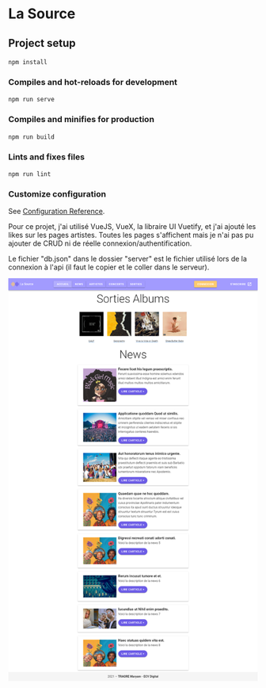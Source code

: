 # La Source

## Project setup
```
npm install
```

### Compiles and hot-reloads for development
```
npm run serve
```

### Compiles and minifies for production
```
npm run build
```

### Lints and fixes files
```
npm run lint
```

### Customize configuration
See [Configuration Reference](https://cli.vuejs.org/config/).


Pour ce projet, j'ai utilisé VueJS, VueX, la libraire UI Vuetify, et j'ai ajouté les likes sur les pages artistes.
Toutes les pages s'affichent mais je n'ai pas pu ajouter de CRUD ni de réelle connexion/authentification.

Le fichier "db.json" dans le dossier "server" est le fichier utilisé lors de la connexion à l'api (il faut le copier et le coller dans le serveur).

![alt text](https://raw.githubusercontent.com/maryam223/FormTest/main/La_Source_Accueil.png)